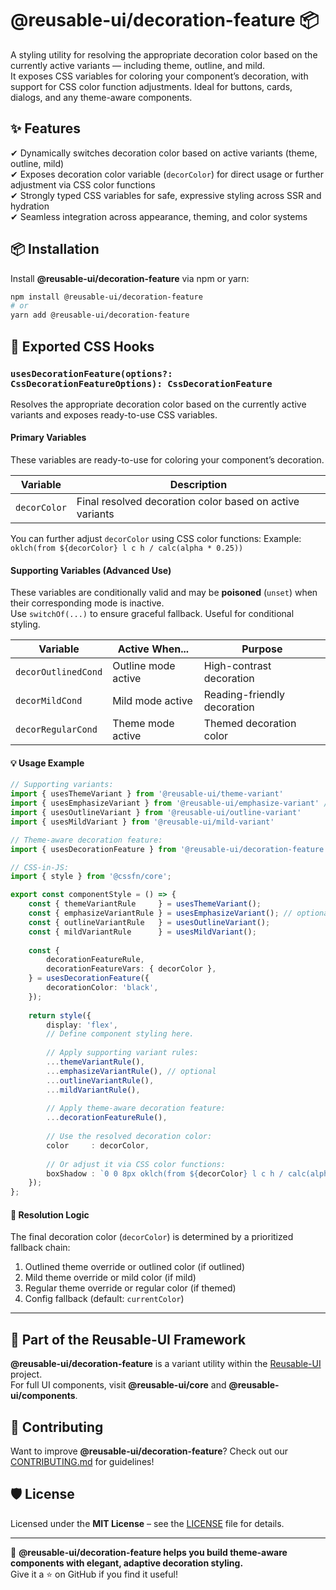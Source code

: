 # @reusable-ui/decoration-feature 📦  

A styling utility for resolving the appropriate decoration color based on the currently active variants — including theme, outline, and mild.  
It exposes CSS variables for coloring your component’s decoration, with support for CSS color function adjustments.
Ideal for buttons, cards, dialogs, and any theme-aware components.

## ✨ Features
✔ Dynamically switches decoration color based on active variants (theme, outline, mild)  
✔ Exposes decoration color variable (`decorColor`) for direct usage or further adjustment via CSS color functions  
✔ Strongly typed CSS variables for safe, expressive styling across SSR and hydration  
✔ Seamless integration across appearance, theming, and color systems  

## 📦 Installation
Install **@reusable-ui/decoration-feature** via npm or yarn:

```sh
npm install @reusable-ui/decoration-feature
# or
yarn add @reusable-ui/decoration-feature
```

## 🧩 Exported CSS Hooks

### `usesDecorationFeature(options?: CssDecorationFeatureOptions): CssDecorationFeature`

Resolves the appropriate decoration color based on the currently active variants and exposes ready-to-use CSS variables.

#### Primary Variables

These variables are ready-to-use for coloring your component’s decoration.

| Variable      | Description                                              |
|---------------|----------------------------------------------------------|
| `decorColor`  | Final resolved decoration color based on active variants |

You can further adjust `decorColor` using CSS color functions:
Example: `oklch(from ${decorColor} l c h / calc(alpha * 0.25))`

#### Supporting Variables (Advanced Use)

These variables are conditionally valid and may be **poisoned** (`unset`) when their corresponding mode is inactive.  
Use `switchOf(...)` to ensure graceful fallback. Useful for conditional styling.

| Variable            | Active When...      | Purpose                     |
|---------------------|---------------------|-----------------------------|
| `decorOutlinedCond` | Outline mode active | High-contrast decoration    |
| `decorMildCond`     | Mild mode active    | Reading-friendly decoration |
| `decorRegularCond`  | Theme mode active   | Themed decoration color     |

#### 💡 Usage Example

```ts
// Supporting variants:
import { usesThemeVariant } from '@reusable-ui/theme-variant'
import { usesEmphasizeVariant } from '@reusable-ui/emphasize-variant' // optional
import { usesOutlineVariant } from '@reusable-ui/outline-variant'
import { usesMildVariant } from '@reusable-ui/mild-variant'

// Theme-aware decoration feature:
import { usesDecorationFeature } from '@reusable-ui/decoration-feature';

// CSS-in-JS:
import { style } from '@cssfn/core';

export const componentStyle = () => {
    const { themeVariantRule     } = usesThemeVariant();
    const { emphasizeVariantRule } = usesEmphasizeVariant(); // optional
    const { outlineVariantRule   } = usesOutlineVariant();
    const { mildVariantRule      } = usesMildVariant();
    
    const {
        decorationFeatureRule,
        decorationFeatureVars: { decorColor },
    } = usesDecorationFeature({
        decorationColor: 'black',
    });
    
    return style({
        display: 'flex',
        // Define component styling here.
        
        // Apply supporting variant rules:
        ...themeVariantRule(),
        ...emphasizeVariantRule(), // optional
        ...outlineVariantRule(),
        ...mildVariantRule(),
        
        // Apply theme-aware decoration feature:
        ...decorationFeatureRule(),
        
        // Use the resolved decoration color:
        color     : decorColor,
        
        // Or adjust it via CSS color functions:
        boxShadow : `0 0 8px oklch(from ${decorColor} l c h / calc(alpha * 0.25))`,
    });
};
```

#### 🧠 Resolution Logic

The final decoration color (`decorColor`) is determined by a prioritized fallback chain:

1. Outlined theme override or outlined color (if outlined)
2. Mild theme override or mild color (if mild)
3. Regular theme override or regular color (if themed)
4. Config fallback (default: `currentColor`)

---

## 📖 Part of the Reusable-UI Framework  
**@reusable-ui/decoration-feature** is a variant utility within the [Reusable-UI](https://github.com/reusable-ui/reusable-ui-monorepo) project.  
For full UI components, visit **@reusable-ui/core** and **@reusable-ui/components**.

## 🤝 Contributing  
Want to improve **@reusable-ui/decoration-feature**? Check out our [CONTRIBUTING.md](./CONTRIBUTING.md) for guidelines!  

## 🛡️ License  
Licensed under the **MIT License** – see the [LICENSE](./LICENSE) file for details.  

---

🚀 **@reusable-ui/decoration-feature helps you build theme-aware components with elegant, adaptive decoration styling.**  
Give it a ⭐ on GitHub if you find it useful!  
